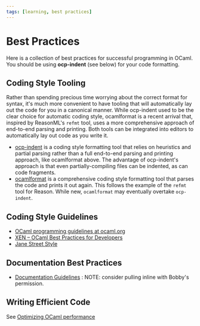 ```yaml
---
tags: [learning, best practices]
---
```


# Best Practices

Here is a collection of best practices for successful programming in OCaml.
You should be using **ocp-indent** (see below) for your code formatting.

## Coding Style Tooling
Rather than spending precious time worrying about the correct format for syntax, it's much more convenient to have
tooling that will automatically lay out the code for you in a canonical manner. While ocp-indent used to be the clear
choice for automatic coding style, ocamlformat is a recent arrival that, inspired by ReasonML's `refmt` tool, uses
a more comprehensive approach of end-to-end parsing and printing. Both tools can be integrated into editors to automatically lay out code as you write it.

* [ocp-indent](https://github.com/OCamlPro/ocp-indent) is a coding style formatting tool that relies on heuristics and partial
parsing rather than a full end-to-end parsing and printing approach, like ocamlformat above. The advantage of ocp-indent's approach
is that even partially-compiling files can be indented, as can code fragments.
* [ocamlformat](https://github.com/ocaml-ppx/ocamlformat) is a comprehensive coding style formatting tool that parses the code
and prints it out again. This follows the example of the `refmt` tool for Reason. While new, `ocamlformat` may eventually overtake `ocp-indent`.

## Coding Style Guidelines
* [OCaml programming guidelines at ocaml.org](http://www.ocaml.org/learn/tutorials/guidelines.html)
* [XEN – OCaml Best Practices for Developers](http://wiki.xen.org/wiki/OCaml_Best_Practices_for_Developers)
* [Jane Street Style](https://opensource.janestreet.com/standards/)

## Documentation Best Practices

* [Documentation Guidelines](https://github.com/bobbypriambodo/ocaml-documentation-guideline) : NOTE: consider pulling inline with Bobby's permission.

## Writing Efficient Code

See [Optimizing OCaml performance](optimizing_performance.md)
